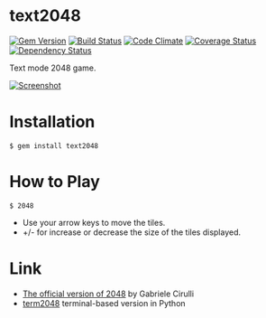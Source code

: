 text2048
========
[![Gem Version](http://img.shields.io/gem/v/text2048.svg)][gem]
[![Build Status](http://img.shields.io/travis/yasuhito/text2048/develop.svg)][travis]
[![Code Climate](http://img.shields.io/codeclimate/github/yasuhito/text2048.svg)][codeclimate]
[![Coverage Status](http://img.shields.io/coveralls/yasuhito/text2048/develop.svg)][coveralls]
[![Dependency Status](http://img.shields.io/gemnasium/yasuhito/text2048.svg)][gemnasium]

Text mode 2048 game.

[![Screenshot](https://raw.github.com/yasuhito/text2048/develop/screen_shot.png)][screenshot]

[gem]: https://rubygems.org/gems/text2048
[travis]: http://travis-ci.org/yasuhito/text2048
[codeclimate]: https://codeclimate.com/github/yasuhito/text2048
[coveralls]: https://coveralls.io/r/yasuhito/text2048?branch=develop
[gemnasium]: https://gemnasium.com/yasuhito/text2048
[screenshot]: https://raw.github.com/yasuhito/text2048/develop/screen_shot.png

Installation
============

```
$ gem install text2048
```

How to Play
===========

```
$ 2048
```

- Use your arrow keys to move the tiles.
- +/- for increase or decrease the size of the tiles displayed.

Link
====

 * [The official version of 2048](http://gabrielecirulli.github.io/2048/) by Gabriele Cirulli
 * [term2048](https://github.com/bfontaine/term2048) terminal-based version in Python
